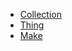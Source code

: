  - [Collection](https://www.thingiverse.com/jgphilpott/collections/calibration)
 - [Thing](https://www.thingiverse.com/thing:4623208)
 - [Make](https://www.thingiverse.com/make:856248)